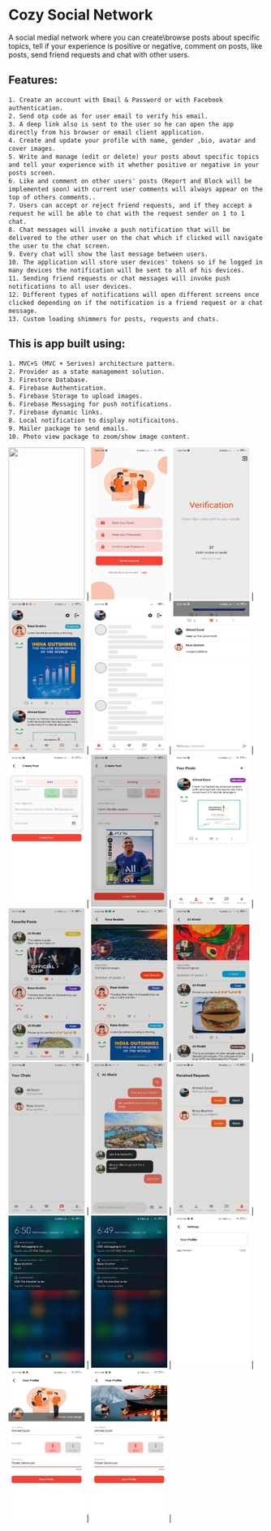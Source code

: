 # Cozy Social Network

A social medial network where you can create\browse posts about specific topics, tell if your experience is positive or negative, comment on posts,
like posts, send friend requests and chat with other users.

## Features:

```
1. Create an account with Email & Password or with Facebook authentication.
2. Send otp code as for user email to verify his email.
3. A deep link also is sent to the user so he can open the app directly from his browser or email client application.
4. Create and update your profile with name, gender ,bio, avatar and cover images. 
5. Write and manage (edit or delete) your posts about specific topics and tell your experience with it whether positive or negative in your posts screen.
6. Like and comment on other users' posts (Report and Block will be implemented soon) with current user comments will always appear on the top of others comments..
7. Users can accept or reject friend requests, and if they accept a request he will be able to chat with the request sender on 1 to 1 chat.
8. Chat messages will invoke a push notification that will be delivered to the other user on the chat which if clicked will navigate the user to the chat screen.
9. Every chat will show the last message between users.
10. The application will store user devices' tokens so if he logged in many devices the notification will be sent to all of his devices.
11. Sending friend requests or chat messages will invoke push notifications to all user devices.
12. Different types of notifications will open different screens once clicked depending on if the notification is a friend request or a chat message.
13. Custom loading shimmers for posts, requests and chats.
```

## This is app built using:

```
1. MVC+S (MVC + Serives) architecture pattern.
2. Provider as a state management solution.
3. Firestore Database.
4. Firebase Authentication.
5. Firebase Storage to upload images.
6. Firebase Messaging for push notifications.
7. Firebase dynamic links.
8. Local notification to display notificaitons.
9. Mailer package to send emails.
10. Photo view package to zoom/show image content.
```


<img src="https://github.com/ahmed-moharam-94/cozy_social_network/blob/master/media/auth_1.jpg" width="150" height="300"> |
<img src="https://github.com/ahmed-moharam-94/cosy_social_network/blob/master/media/auth_2.jpg" width="150" height="300"> |
<img src="https://github.com/ahmed-moharam-94/cosy_social_network/blob/master/media/auth_3.jpg" width="150" height="300"> |
<img src="https://github.com/ahmed-moharam-94/cosy_social_network/blob/master/media/home_screen.jpg" width="150" height="300"> |
<img src="https://github.com/ahmed-moharam-94/cosy_social_network/blob/master/media/post_loading_shimmer.jpg" width="150" height="300"> |
<img src="https://github.com/ahmed-moharam-94/cosy_social_network/blob/master/media/comments.jpg" width="150" height="300"> |
<img src="https://github.com/ahmed-moharam-94/cosy_social_network/blob/master/media/create_post_1.jpg" width="150" height="300"> |
<img src="https://github.com/ahmed-moharam-94/cosy_social_network/blob/master/media/create_post_2.jpg" width="150" height="300"> |
<img src="https://github.com/ahmed-moharam-94/cosy_social_network/blob/master/media/user_posts.jpg" width="150" height="300"> |
<img src="https://github.com/ahmed-moharam-94/cosy_social_network/blob/master/media/your_favorites.jpg" width="150" height="300"> |
<img src="https://github.com/ahmed-moharam-94/cosy_social_network/blob/master/media/user_profile_1.jpg" width="150" height="300"> |
<img src="https://github.com/ahmed-moharam-94/cosy_social_network/blob/master/media/user_profile_2.jpg" width="150" height="300"> |
<img src="https://github.com/ahmed-moharam-94/cosy_social_network/blob/master/media/chat_1.jpg" width="150" height="300"> |
<img src="https://github.com/ahmed-moharam-94/cosy_social_network/blob/master/media/chat_2.jpg" width="150" height="300"> |
<img src="https://github.com/ahmed-moharam-94/cosy_social_network/blob/master/media/requests.jpg" width="150" height="300"> |
<img src="https://github.com/ahmed-moharam-94/cosy_social_network/blob/master/media/notification_1.jpg" width="150" height="300"> |
<img src="https://github.com/ahmed-moharam-94/cosy_social_network/blob/master/media/notification_2.jpg" width="150" height="300"> |
<img src="https://github.com/ahmed-moharam-94/cosy_social_network/blob/master/media/setting.jpg" width="150" height="300"> |
<img src="https://github.com/ahmed-moharam-94/cosy_social_network/blob/master/media/update_user_profile_1.jpg" width="150" height="300"> |
<img src="https://github.com/ahmed-moharam-94/cosy_social_network/blob/master/media/update_user_profile_2.jpg" width="150" height="300"> |
